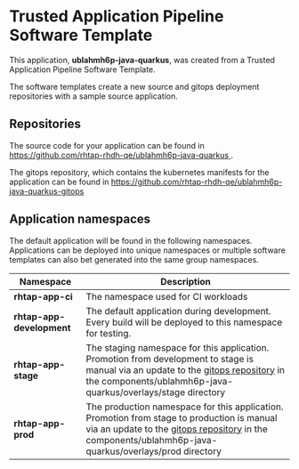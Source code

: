 # Trusted Application Pipeline Software Template

This application, **ublahmh6p-java-quarkus**, was created from a Trusted Application Pipeline Software Template.

The software templates create a new source and gitops deployment repositories with a sample source application. 

## Repositories

The source code for your application can be found in [https://github.com/rhtap-rhdh-qe/ublahmh6p-java-quarkus ](https://github.com/rhtap-rhdh-qe/ublahmh6p-java-quarkus ).
 
The gitops repository, which contains the kubernetes manifests for the application can be found in 
[https://github.com/rhtap-rhdh-qe/ublahmh6p-java-quarkus-gitops ](https://github.com/rhtap-rhdh-qe/ublahmh6p-java-quarkus-gitops ) 

## Application namespaces 

The default application will be found in the following namespaces. Applications can be deployed into unique namespaces or multiple software templates can also bet generated into the same group namespaces.  

|  Namespace   |  Description   |  
| -------- | -------- |
| **rhtap-app-ci** | The namespace used for CI workloads |
| **rhtap-app-development** | The default application during development. Every build will be deployed to this namespace for testing. |
| **rhtap-app-stage** | The staging namespace for this application. Promotion from development to stage is manual via an update to the [gitops repository](https://github.com/rhtap-rhdh-qe/ublahmh6p-java-quarkus-gitops ) in the components/ublahmh6p-java-quarkus/overlays/stage directory |
| **rhtap-app-prod** | The production namespace for this application. Promotion from stage to production is manual via an update to the [gitops repository](https://github.com/rhtap-rhdh-qe/ublahmh6p-java-quarkus-gitops ) in the components/ublahmh6p-java-quarkus/overlays/prod directory |